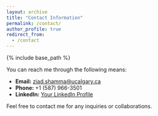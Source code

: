 ```yaml
---
layout: archive
title: "Contact Information"
permalink: /contact/
author_profile: true
redirect_from:
  - /contact
---
```


{% include base_path %}

You can reach me through the following means:

- **Email:** [ziad.shamma@ucalgary.ca](mailto:ziad.shamma@ucalgary.ca)
- **Phone:** +1 (587) 966-3501
- **LinkedIn:** [Your LinkedIn Profile](https://www.linkedin.com/in/ziad-shamma/)

Feel free to contact me for any inquiries or collaborations.

